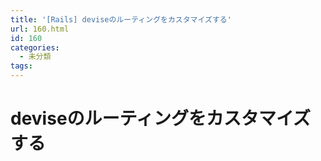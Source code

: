 ```yaml
---
title: '[Rails] deviseのルーティングをカスタマイズする'
url: 160.html
id: 160
categories:
  - 未分類
tags:
---
```


deviseのルーティングをカスタマイズする
======================